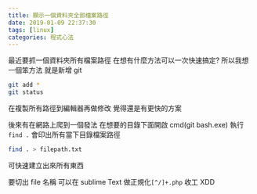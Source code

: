 ```yaml
---
title: 顯示一個資料夾全部檔案路徑
date: 2019-01-09 22:37:30
tags: [linux]
categories: 程式心法
---
```


最近要抓一個資料夾所有檔案路徑
在想有什麼方法可以一次快速搞定?
所以我想一個笨方法
就是新增 git

```bash
git add *
git status
```

在複製所有路徑到編輯器再做修改
覺得還是有更快的方案

<!--more-->

後來有在網路上爬到一個發法
在想要的目錄下面開啟 cmd(git bash.exe)
執行`find .`
會印出所有當下目錄檔案路徑

```bash
find . > filepath.txt
```

可快速建立出來所有東西

要切出 file 名稱
可以在 sublime Text 做正規化`[^/]+.php`
收工 XDD
